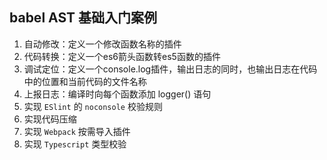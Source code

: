 ## babel AST 基础入门案例

1. 自动修改：定义一个修改函数名称的插件
2. 代码转换：定义一个es6箭头函数转es5函数的插件
3. 调试定位：定义一个console.log插件，输出日志的同时，也输出日志在代码中的位置和当前代码的文件名称
4. 上报日志：编译时向每个函数添加 logger() 语句
5. 实现 `ESlint` 的 `noconsole` 校验规则
6. 实现代码压缩
7. 实现 `Webpack` 按需导入插件
8. 实现 `Typescript` 类型校验